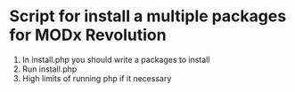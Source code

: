 # Script for install a multiple packages for MODx Revolution

1. In install.php you should write a packages to install
2. Run install.php
3. High limits of running php if it necessary
